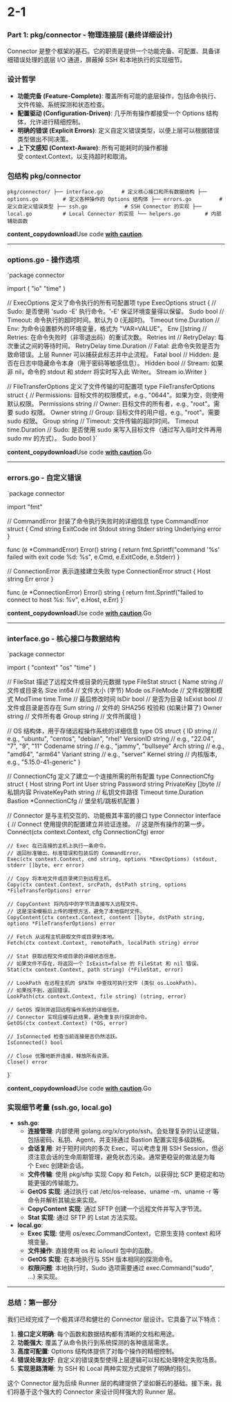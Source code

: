 # 2-1

### **Part 1: pkg/connector - 物理连接层 (最终详细设计)**

Connector 是整个框架的基石。它的职责是提供一个功能完备、可配置、具备详细错误处理的底层 I/O 通道，屏蔽掉 SSH 和本地执行的实现细节。

### **设计哲学**

- **功能完备 (Feature-Complete)**: 覆盖所有可能的底层操作，包括命令执行、文件传输、系统探测和状态检查。
- **配置驱动 (Configuration-Driven)**: 几乎所有操作都接受一个 Options 结构体，允许进行精细控制。
- **明确的错误 (Explicit Errors)**: 定义自定义错误类型，以便上层可以根据错误类型做出不同决策。
- **上下文感知 (Context-Aware)**: 所有可能耗时的操作都接受 context.Context，以支持超时和取消。

### **包结构 pkg/connector**

`pkg/connector/
├── interface.go      # 定义核心接口和所有数据结构
├── options.go        # 定义各种操作的 Options 结构体
├── errors.go         # 定义自定义错误类型
├── ssh.go            # SSH Connector 的实现
├── local.go          # Local Connector 的实现
└── helpers.go        # 内部辅助函数`

**content_copydownload**Use code [**with caution**](https://support.google.com/legal/answer/13505487).

---

### **options.go - 操作选项**

`package connector

import (
"io"
"time"
)

// ExecOptions 定义了命令执行的所有可配置项
type ExecOptions struct {
// Sudo: 是否使用 'sudo -E' 执行命令。'-E' 保证环境变量得以保留。
Sudo bool
// Timeout: 命令执行的超时时间。默认为 0 (无超时)。
Timeout time.Duration
// Env: 为命令设置额外的环境变量，格式为 "VAR=VALUE"。
Env []string
// Retries: 在命令失败时（非零退出码）的重试次数。
Retries int
// RetryDelay: 每次重试之间的等待时间。
RetryDelay time.Duration
// Fatal: 此命令失败是否为致命错误。上层 Runner 可以捕获此标志并中止流程。
Fatal bool
// Hidden: 是否在日志中隐藏命令本身（用于密码等敏感信息）。
Hidden bool
// Stream: 如果非 nil，命令的 stdout 和 stderr 将实时写入此 Writer。
Stream io.Writer
}

// FileTransferOptions 定义了文件传输的可配置项
type FileTransferOptions struct {
// Permissions: 目标文件的权限模式，e.g., "0644"。如果为空，则使用默认权限。
Permissions string
// Owner: 目标文件的所有者，e.g., "root"。需要 sudo 权限。
Owner string
// Group: 目标文件的用户组，e.g., "root"。需要 sudo 权限。
Group string
// Timeout: 文件传输的超时时间。
Timeout time.Duration
// Sudo: 是否使用 sudo 来写入目标文件（通过写入临时文件再用 sudo mv 的方式）。
Sudo bool
}`

**content_copydownload**Use code [**with caution**](https://support.google.com/legal/answer/13505487).Go

---

### **errors.go - 自定义错误**

`package connector

import "fmt"

// CommandError 封装了命令执行失败时的详细信息
type CommandError struct {
Cmd        string
ExitCode   int
Stdout     string
Stderr     string
Underlying error
}

func (e *CommandError) Error() string {
return fmt.Sprintf("command '%s' failed with exit code %d: %s", e.Cmd, e.ExitCode, e.Stderr)
}

// ConnectionError 表示连接建立失败
type ConnectionError struct {
Host string
Err  error
}

func (e *ConnectionError) Error() string {
return fmt.Sprintf("failed to connect to host %s: %v", e.Host, e.Err)
}`

**content_copydownload**Use code [**with caution**](https://support.google.com/legal/answer/13505487).Go

---

### **interface.go - 核心接口与数据结构**

`package connector

import (
"context"
"os"
"time"
)

// FileStat 描述了远程文件或目录的元数据
type FileStat struct {
Name    string      // 文件或目录名
Size    int64       // 文件大小 (字节)
Mode    os.FileMode // 文件权限和模式
ModTime time.Time   // 最后修改时间
IsDir   bool        // 是否为目录
IsExist bool        // 文件或目录是否存在
Sum     string      // 文件的 SHA256 校验和 (如果计算了)
Owner   string      // 文件所有者
Group   string      // 文件所属组
}

// OS 结构体，用于存储远程操作系统的详细信息
type OS struct {
ID        string // e.g., "ubuntu", "centos", "debian", "rhel"
VersionID string // e.g., "22.04", "7", "9", "11"
Codename  string // e.g., "jammy", "bullseye"
Arch      string // e.g., "amd64", "arm64"
Variant   string // e.g., "server"
Kernel    string // 内核版本, e.g., "5.15.0-41-generic"
}

// ConnectionCfg 定义了建立一个连接所需的所有配置
type ConnectionCfg struct {
Host           string
Port           int
User           string
Password       string
PrivateKey     []byte // 私钥内容
PrivateKeyPath string // 私钥文件路径
Timeout        time.Duration
Bastion        *ConnectionCfg // 堡垒机/跳板机配置
}

// Connector 是与主机交互的、功能极其丰富的接口
type Connector interface {
// Connect 使用提供的配置建立并验证连接。
// 这是所有操作的第一步。
Connect(ctx context.Context, cfg ConnectionCfg) error

	// Exec 在已连接的主机上执行一条命令。
	// 返回标准输出、标准错误和包装后的 CommandError。
	Exec(ctx context.Context, cmd string, options *ExecOptions) (stdout, stderr []byte, err error)

	// Copy 将本地文件或目录拷贝到远程主机。
	Copy(ctx context.Context, srcPath, dstPath string, options *FileTransferOptions) error

	// CopyContent 将内存中的字节流直接写入远程文件。
	// 这是渲染模板后上传的理想方法，避免了本地临时文件。
	CopyContent(ctx context.Context, content []byte, dstPath string, options *FileTransferOptions) error

	// Fetch 从远程主机获取文件或目录到本地。
	Fetch(ctx context.Context, remotePath, localPath string) error

	// Stat 获取远程文件或目录的详细状态信息。
	// 如果文件不存在，将返回一个 IsExist=false 的 FileStat 和 nil 错误。
	Stat(ctx context.Context, path string) (*FileStat, error)

	// LookPath 在远程主机的 $PATH 中查找可执行文件 (类似 os.LookPath)。
	// 如果找不到，返回错误。
	LookPath(ctx context.Context, file string) (string, error)

	// GetOS 探测并返回远程操作系统的详细信息。
	// Connector 实现应缓存此结果，避免重复执行探测命令。
	GetOS(ctx context.Context) (*OS, error)
	
	// IsConnected 检查当前连接是否仍然活跃。
	IsConnected() bool

	// Close 优雅地断开连接，释放所有资源。
	Close() error
}`

**content_copydownload**Use code [**with caution**](https://support.google.com/legal/answer/13505487).Go

### **实现细节考量 (ssh.go, local.go)**

- **ssh.go**:
    - **连接管理**: 内部使用 golang.org/x/crypto/ssh。会处理复杂的认证逻辑，包括密码、私钥、Agent，并支持通过 Bastion 配置实现多级跳板。
    - **会话复用**: 对于短时间内的多次 Exec，可以考虑复用 SSH Session，但必须注意会话的生命周期管理，避免状态污染。通常更稳妥的做法是为每个 Exec 创建新会话。
    - **文件传输**: 使用 pkg/sftp 实现 Copy 和 Fetch，以获得比 SCP 更稳定和功能更强的传输能力。
    - **GetOS 实现**: 通过执行 cat /etc/os-release、uname -m、uname -r 等命令并解析其输出来实现。
    - **CopyContent 实现**: 通过 SFTP 创建一个远程文件并写入字节流。
    - **Stat 实现**: 通过 SFTP 的 Lstat 方法实现。
- **local.go**:
    - **Exec 实现**: 使用 os/exec.CommandContext，它原生支持 context 和环境变量。
    - **文件操作**: 直接使用 os 和 io/ioutil 包中的函数。
    - **GetOS 实现**: 在本地执行与 SSH 版本相同的探测命令。
    - **权限问题**: 本地执行时，Sudo 选项需要通过 exec.Command("sudo", ...) 来实现。

---

### **总结：第一部分**

我们已经完成了一个极其详尽和健壮的 Connector 层设计。它具备了以下特点：

1. **接口定义明确**: 每个函数和数据结构都有清晰的文档和用途。
2. **功能强大**: 覆盖了从命令执行到系统探测的各种底层需求。
3. **高度可配置**: Options 结构体提供了对每个操作的精细控制。
4. **错误处理友好**: 自定义的错误类型使得上层逻辑可以轻松处理特定失败场景。
5. **实现思路清晰**: 为 SSH 和 Local 两种实现方式提供了明确的指引。

这个 Connector 层为后续 Runner 层的构建提供了坚如磐石的基础。接下来，我们将基于这个强大的 Connector 来设计同样强大的 Runner 层。
